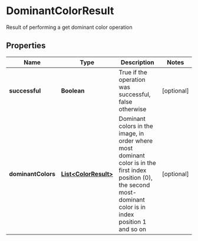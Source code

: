 

# DominantColorResult

Result of performing a get dominant color operation
## Properties

Name | Type | Description | Notes
------------ | ------------- | ------------- | -------------
**successful** | **Boolean** | True if the operation was successful, false otherwise |  [optional]
**dominantColors** | [**List&lt;ColorResult&gt;**](ColorResult.md) | Dominant colors in the image, in order where most dominant color is in the first index position (0), the second most-dominant color is in index position 1 and so on |  [optional]



